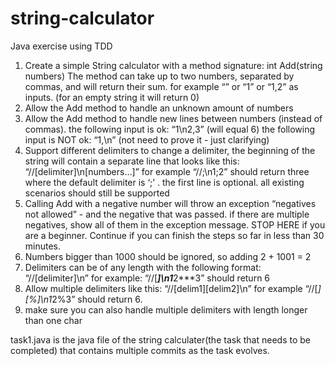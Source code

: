 # string-calculator
Java exercise using TDD
1. Create a simple String calculator with a method signature:
int Add(string numbers)
The method can take up to two numbers, separated by commas, and will return their sum. 
for example “” or “1” or “1,2” as inputs.
(for an empty string it will return 0) 
2. Allow the Add method to handle an unknown amount of numbers
3. Allow the Add method to handle new lines between numbers (instead of commas).
the following input is ok: “1\n2,3” (will equal 6)
the following input is NOT ok: “1,\n” (not need to prove it - just clarifying)
4. Support different delimiters
to change a delimiter, the beginning of the string will contain a separate line that looks like this: “//[delimiter]\n[numbers…]” for example “//;\n1;2” should return three where the default delimiter is ‘;’ .
the first line is optional. all existing scenarios should still be supported
5. Calling Add with a negative number will throw an exception “negatives not allowed” - and the negative that was passed. 
if there are multiple negatives, show all of them in the exception message.
STOP HERE if you are a beginner. Continue if you can finish the steps so far in less than 30 minutes.
6. Numbers bigger than 1000 should be ignored, so adding 2 + 1001 = 2
7.  Delimiters can be of any length with the following format: “//[delimiter]\n” for example: “//[***]\n1***2***3” should return 6
8. Allow multiple delimiters like this: “//[delim1][delim2]\n” for example “//[*][%]\n1*2%3” should return 6.
9. make sure you can also handle multiple delimiters with length longer than one char

task1.java is the java file of the string calculater(the task that needs to be completed) that contains multiple commits as the task evolves.

